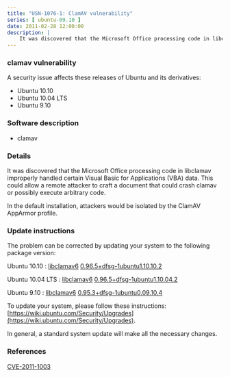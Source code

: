 ```yaml
---
title: "USN-1076-1: ClamAV vulnerability"
series: [ ubuntu-09.10 ]
date: 2011-02-28 12:00:00
description: |
    It was discovered that the Microsoft Office processing code in libclamav improperly handled certain Visual Basic for Applications (VBA) data. This could allow a remote attacker to craft a document that could crash clamav or possibly execute arbitrary code.
--- 
```

 
### clamav vulnerability

A security issue affects these releases of Ubuntu and its derivatives:

* Ubuntu 10.10
* Ubuntu 10.04 LTS
* Ubuntu 9.10

### Software description

* clamav 

### Details

It was discovered that the Microsoft Office processing code in libclamav improperly handled certain Visual Basic for Applications (VBA) data. This could allow a remote attacker to craft a document that could crash clamav or possibly execute arbitrary code.

In the default installation, attackers would be isolated by the ClamAV AppArmor profile. 

### Update instructions

The problem can be corrected by updating your system to the following package version:

Ubuntu 10.10
 : [libclamav6](https://launchpad.net/ubuntu/+source/clamav) <span> [0.96.5+dfsg-1ubuntu1.10.10.2](https://launchpad.net/ubuntu/+source/clamav/0.96.5+dfsg-1ubuntu1.10.10.2) </span> 

Ubuntu 10.04 LTS
 : [libclamav6](https://launchpad.net/ubuntu/+source/clamav) <span> [0.96.5+dfsg-1ubuntu1.10.04.2](https://launchpad.net/ubuntu/+source/clamav/0.96.5+dfsg-1ubuntu1.10.04.2) </span> 

Ubuntu 9.10
 : [libclamav6](https://launchpad.net/ubuntu/+source/clamav) <span> [0.95.3+dfsg-1ubuntu0.09.10.4](https://launchpad.net/ubuntu/+source/clamav/0.95.3+dfsg-1ubuntu0.09.10.4) </span> 

To update your system, please follow these instructions: [https://wiki.ubuntu.com/Security/Upgrades](https://wiki.ubuntu.com/Security/Upgrades).

In general, a standard system update will make all the necessary changes. 

### References

 [CVE-2011-1003](http://people.ubuntu.com/~ubuntu-security/cve/CVE-2011-1003)
 
